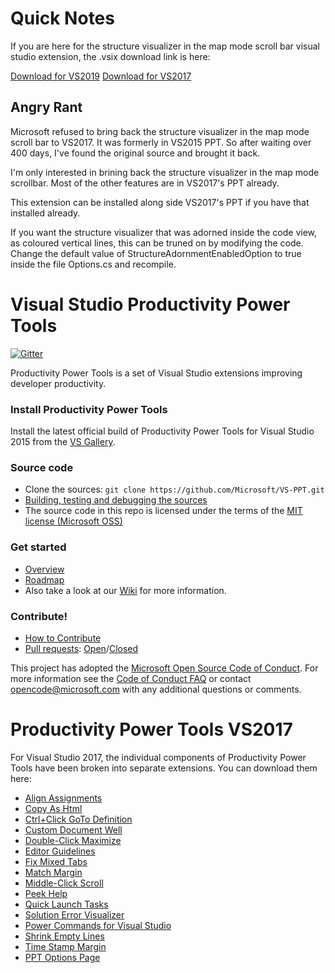 # Quick Notes
If you are here for the structure visualizer in the map mode scroll bar visual studio extension, the .vsix  download link is here:

[Download for VS2019](https://github.com/FS-NulL/VS-PPT/releases/download/2019/Microsoft.VisualStudio.PowerTools.StructureVisualizer.vsix)
[Download for VS2017](https://github.com/FS-NulL/VS-PPT/releases/download/1.0/Microsoft.VisualStudio.PowerTools.StructureVisualizer.vsix)

## Angry Rant
Microsoft refused to bring back the structure visualizer in the map mode scroll bar to VS2017. It was formerly in VS2015 PPT. So after waiting over 400 days, I've found the original source and  brought it back.

I'm only interested in brining back the structure visualizer in the map mode scrollbar. Most of the other features are in VS2017's PPT already.

This extension can be installed along side VS2017's PPT if you have that installed already.

If you want the structure visualizer that was adorned inside the code view, as coloured vertical lines, this can be truned on by modifying the code. Change the default value of StructureAdornmentEnabledOption to true inside the file Options.cs and recompile.

# Visual Studio Productivity Power Tools
[![Gitter](https://badges.gitter.im/Join%20Chat.svg)](http://aka.ms/a3wtsx)

Productivity Power Tools is a set of Visual Studio extensions improving developer productivity.

### Install Productivity Power Tools
Install the latest official build of Productivity Power Tools for Visual Studio 2015 from the [VS Gallery](https://visualstudiogallery.msdn.microsoft.com/34ebc6a2-2777-421d-8914-e29c1dfa7f5d).

### Source code
* Clone the sources: `git clone https://github.com/Microsoft/VS-PPT.git`
* [Building, testing and debugging the sources](https://github.com/Microsoft/VS-PPT/wiki/Building,-testing-and-debugging-the-sources)
* The source code in this repo is licensed under the terms of the [MIT license (Microsoft OSS)](https://github.com/Microsoft/VS-PPT/blob/master/license.txt)

### Get started
* [Overview](https://github.com/Microsoft/VS-PPT/wiki/Overview)
* [Roadmap](https://github.com/Microsoft/VS-PPT/wiki/Roadmap)
* Also take a look at our [Wiki](https://github.com/Microsoft/VS-PPT/wiki) for more information.

### Contribute!

* [How to Contribute](https://github.com/Microsoft/VS-PPT/blob/master/CONTRIBUTING.md)
* [Pull requests](https://github.com/Microsoft/VS-PPT/pulls): [Open](https://github.com/Microsoft/VS-PPT/pulls?q=is%3Aopen+is%3Apr)/[Closed](https://github.com/Microsoft/VS-PPT/pulls?q=is%3Apr+is%3Aclosed)


This project has adopted the [Microsoft Open Source Code of Conduct](https://opensource.microsoft.com/codeofconduct/). For more information see the [Code of Conduct FAQ](https://opensource.microsoft.com/codeofconduct/faq/) or contact [opencode@microsoft.com](mailto:opencode@microsoft.com) with any additional questions or comments.

# Productivity Power Tools VS2017

For Visual Studio 2017, the individual components of Productivity Power Tools have been broken into separate extensions.
You can download them here:
* [Align Assignments](https://marketplace.visualstudio.com/items?itemName=VisualStudioPlatformTeam.AlignAssignments)
* [Copy As Html](https://marketplace.visualstudio.com/items?itemName=VisualStudioPlatformTeam.CopyAsHtml)
* [Ctrl+Click GoTo Definition](https://marketplace.visualstudio.com/items?itemName=VisualStudioPlatformTeam.CtrlClickGoToDefinition)
* [Custom Document Well](https://marketplace.visualstudio.com/items?itemName=VisualStudioPlatformTeam.CustomDocumentWell)
* [Double-Click Maximize](https://marketplace.visualstudio.com/items?itemName=VisualStudioPlatformTeam.Double-ClickMaximize)
* [Editor Guidelines](https://marketplace.visualstudio.com/items?itemName=VisualStudioProductTeam.EditorGuidelines)
* [Fix Mixed Tabs](https://marketplace.visualstudio.com/items?itemName=VisualStudioProductTeam.FixMixedTabs)
* [Match Margin](https://marketplace.visualstudio.com/items?itemName=VisualStudioProductTeam.MatchMargin)
* [Middle-Click Scroll](https://marketplace.visualstudio.com/items?itemName=VisualStudioProductTeam.MiddleClickScroll)
* [Peek Help](https://marketplace.visualstudio.com/items?itemName=VisualStudioProductTeam.PeekHelp)
* [Quick Launch Tasks](https://marketplace.visualstudio.com/items?itemName=VisualStudioProductTeam.QuickLaunchTasks)
* [Solution Error Visualizer](https://marketplace.visualstudio.com/items?itemName=VisualStudioProductTeam.SolutionErrorVisualizer)
* [Power Commands for Visual Studio](https://marketplace.visualstudio.com/items?itemName=VisualStudioProductTeam.PowerCommandsforVisualStudio)
* [Shrink Empty Lines](https://marketplace.visualstudio.com/items?itemName=VisualStudioProductTeam.SyntacticLineCompression)
* [Time Stamp Margin](https://marketplace.visualstudio.com/items?itemName=VisualStudioProductTeam.TimeStampMargin)
* [PPT Options Page](https://marketplace.visualstudio.com/items?itemName=VisualStudioProductTeam.ProductivityPowerToolsOptionsPage)


